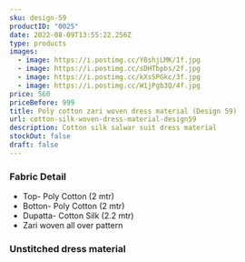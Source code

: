 ```yaml
---
sku: design-59
productID: "0025"
date: 2022-08-09T13:55:22.256Z
type: products
images:
  - image: https://i.postimg.cc/Y0shjLMK/1f.jpg
  - image: https://i.postimg.cc/sDHTbpbs/2f.jpg
  - image: https://i.postimg.cc/kXsSPGkc/3f.jpg
  - image: https://i.postimg.cc/W1jPgb3Q/4f.jpg
price: 560
priceBefore: 999
title: Poly cotton zari woven dress material (Design 59)
url: cotton-silk-woven-dress-material-design59
description: Cotton silk salwar suit dress material
stockOut: false
draft: false
---
```

### Fabric Detail
- Top- Poly Cotton (2 mtr)
- Botton- Poly Cotton (2 mtr)
- Dupatta- Cotton Silk (2.2 mtr)
- Zari woven all over pattern

### Unstitched dress material